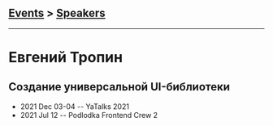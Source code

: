 ## [Events](../README.md) > [Speakers](../speakers.md)
---

# Евгений Тропин

## Создание универсальной UI-библиотеки
- 2021 Dec 03-04 -- YaTalks 2021    
- 2021 Jul 12 -- Podlodka Frontend Crew 2    
